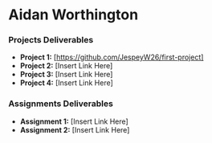 # Aidan Worthington 


### Projects Deliverables
- **Project 1:** [https://github.com/JespeyW26/first-project]
- **Project 2:** [Insert Link Here]
- **Project 3:** [Insert Link Here]
- **Project 4:** [Insert Link Here]

### Assignments Deliverables
- **Assignment 1:** [Insert Link Here]
- **Assignment 2:** [Insert Link Here]







